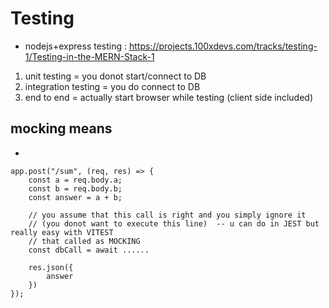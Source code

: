 # Testing

- nodejs+express testing : https://projects.100xdevs.com/tracks/testing-1/Testing-in-the-MERN-Stack-1


1) unit testing = you donot start/connect to DB
2) integration testing = you do connect to DB
3) end to end = actually start browser while testing (client side included)

## mocking means

- 

```
app.post("/sum", (req, res) => {
    const a = req.body.a;
    const b = req.body.b;
    const answer = a + b;

    // you assume that this call is right and you simply ignore it 
    // (you donot want to execute this line)  -- u can do in JEST but really easy with VITEST
    // that called as MOCKING
    const dbCall = await ......

    res.json({
        answer
    })
});


```